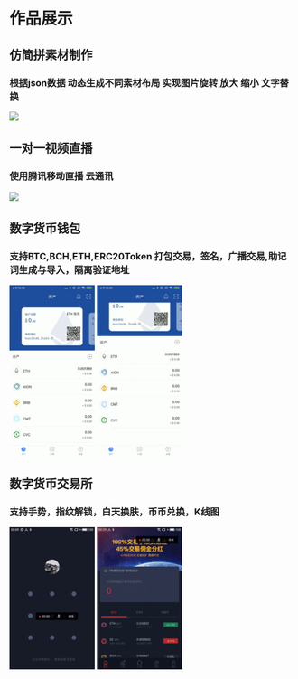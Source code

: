 # 作品展示
## 仿简拼素材制作
### 根据json数据 动态生成不同素材布局 实现图片旋转 放大 缩小 文字替换
> 
<img src="img/sczz.gif" width="30%">

## 一对一视频直播
### 使用腾讯移动直播 云通讯
> 
<img src="img/zb.gif" width="30%">

## 数字货币钱包
### 支持BTC,BCH,ETH,ERC20Token 打包交易，签名，广播交易,助记词生成与导入，隔离验证地址
>
<img src="img/wallet.gif" width="30%">

<img src="img/hq.gif" width="30%">

## 数字货币交易所
### 支持手势，指纹解锁，白天换肤，币币兑换，K线图
>
<img src="img/jys.gif" width="30%">

<img src="img/jys2.gif" width="30%">
